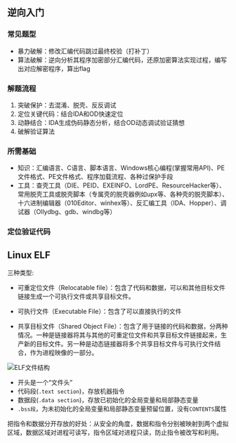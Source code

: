## 逆向入门

### 常见题型

- 暴力破解：修改汇编代码跳过最终校验（打补丁）
- 算法破解：逆向分析其程序加密部分汇编代码，还原加密算法实现过程，编写出对应解密程序，算出flag

### 解题流程

1. 突破保护：去混淆、脱壳、反反调试
2. 定位关键代码：结合IDA和OD快速定位
3. 动静结合：IDA生成伪码静态分析，结合OD动态调试验证猜想
4. 破解验证算法

### 所需基础

- 知识：汇编语言、C语言、脚本语言、Windows核心编程(掌握常用API)、PE文件格式、PE文件格式、程序加载流程、各种过保护手段
- 工具：查壳工具（DIE、PEID、EXEINFO、LordPE、ResourceHacker等）、常用脱壳工具或脱壳脚本（专属壳的脱壳器例如upx等、各种壳的脱壳脚本）、十六进制编辑器（010Editor、winhex等）、反汇编工具（IDA、Hopper）、调试器（Ollydbg、gdb、windbg等）

### 定位验证代码

## Linux ELF

三种类型:

- 可重定位文件（Relocatable file）：包含了代码和数据，可以和其他目标文件链接生成一个可执行文件或共享目标文件。

- 可执行文件（Executable File）：包含了可以直接执行的文件

- 共享目标文件（Shared Object File）：包含了用于链接的代码和数据，分两种情况。一种是链接器将其与其他的可重定位文件和共享目标文件链接起来，生产新的目标文件。另一种是动态链接器将多个共享目标文件与可执行文件结合，作为进程映像的一部分。

![ELF文件结构](https://gblobscdn.gitbook.com/assets%2F-MGvsJHYreZx4FTJt1gV%2Fsync%2F31cf4bab9a0eb29780d7ce72686fcce50e6e8801.png?alt=media)

- 开头是一个“文件头”
- 代码段(`.text section`)，存放机器指令
- 数据段(`.data section`)，存放已初始化的全局变量和局部静态变量
- `.bss段`，为未初始化的全局变量和局部静态变量预留位置，没有`CONTENTS`属性

把指令和数据分开存放的好处：从安全的角度，数据和指令分别被映射到两个虚拟区域，数据区域对进程可读写，指令区域对进程只读，防止指令被改写和利用。